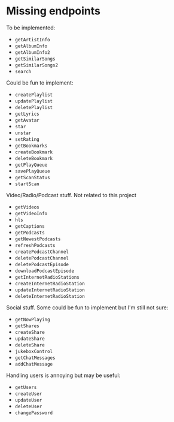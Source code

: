 # Missing endpoints

To be implemented:
- `getArtistInfo`
- `getAlbumInfo`
- `getAlbumInfo2`
- `getSimilarSongs`
- `getSimilarSongs2`
- `search`

Could be fun to implement:
- `createPlaylist`
- `updatePlaylist`
- `deletePlaylist`
- `getLyrics`
- `getAvatar`
- `star`
- `unstar`
- `setRating`
- `getBookmarks`
- `createBookmark`
- `deleteBookmark`
- `getPlayQueue`
- `savePlayQueue`
- `getScanStatus`
- `startScan`

Video/Radio/Podcast stuff. Not related to this project
- `getVideos`
- `getVideoInfo`
- `hls`
- `getCaptions`
- `getPodcasts`
- `getNewestPodcasts`
- `refreshPodcasts`
- `createPodcastChannel`
- `deletePodcastChannel`
- `deletePodcastEpisode`
- `downloadPodcastEpisode`
- `getInternetRadioStations`
- `createInternetRadioStation`
- `updateInternetRadioStation`
- `deleteInternetRadioStation`

Social stuff. Some could be fun to implement but I'm still not sure:
- `getNowPlaying`
- `getShares`
- `createShare`
- `updateShare`
- `deleteShare`
- `jukeboxControl`
- `getChatMessages`
- `addChatMessage`

Handling users is annoying but may be useful:
- `getUsers`
- `createUser`
- `updateUser`
- `deleteUser`
- `changePassword`
